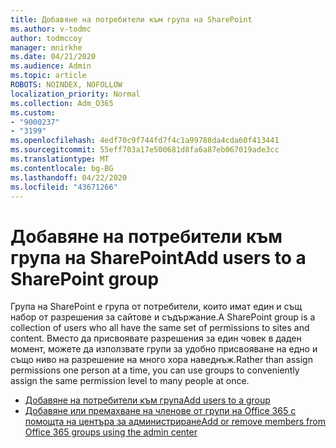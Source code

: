 ```yaml
---
title: Добавяне на потребители към група на SharePoint
ms.author: v-todmc
author: todmccoy
manager: mnirkhe
ms.date: 04/21/2020
ms.audience: Admin
ms.topic: article
ROBOTS: NOINDEX, NOFOLLOW
localization_priority: Normal
ms.collection: Adm_O365
ms.custom:
- "9000237"
- "3199"
ms.openlocfilehash: 4edf70c9f744fd7f4c1a99788da4cda60f413441
ms.sourcegitcommit: 55eff703a17e500681d8fa6a87eb067019ade3cc
ms.translationtype: MT
ms.contentlocale: bg-BG
ms.lasthandoff: 04/22/2020
ms.locfileid: "43671266"
---
```

# <a name="add-users-to-a-sharepoint-group"></a><span data-ttu-id="2bc82-102">Добавяне на потребители към група на SharePoint</span><span class="sxs-lookup"><span data-stu-id="2bc82-102">Add users to a SharePoint group</span></span>

<span data-ttu-id="2bc82-103">Група на SharePoint е група от потребители, които имат един и същ набор от разрешения за сайтове и съдържание.</span><span class="sxs-lookup"><span data-stu-id="2bc82-103">A SharePoint group is a collection of users who all have the same set of permissions to sites and content.</span></span> <span data-ttu-id="2bc82-104">Вместо да присвоявате разрешения за един човек в даден момент, можете да използвате групи за удобно присвояване на едно и също ниво на разрешение на много хора наведнъж.</span><span class="sxs-lookup"><span data-stu-id="2bc82-104">Rather than assign permissions one person at a time, you can use groups to conveniently assign the same permission level to many people at once.</span></span>

- [<span data-ttu-id="2bc82-105">Добавяне на потребители към група</span><span class="sxs-lookup"><span data-stu-id="2bc82-105">Add users to a group</span></span>](https://docs.microsoft.com/sharepoint/customize-sharepoint-site-permissions#add-users-to-a-group)
- [<span data-ttu-id="2bc82-106">Добавяне или премахване на членове от групи на Office 365 с помощта на центъра за администриране</span><span class="sxs-lookup"><span data-stu-id="2bc82-106">Add or remove members from Office 365 groups using the admin center</span></span>](https://docs.microsoft.com/office365/admin/create-groups/add-or-remove-members-from-groups?view=o365-worldwide)